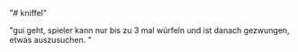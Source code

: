 "# kniffel"

"gui geht, spieler kann nur bis zu 3 mal würfeln und ist danach gezwungen, etwas auszusuchen. " 
